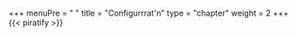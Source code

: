 +++
menuPre = "<i class='fa-fw fas fa-gears'></i> "
title = "Configurrrat'n"
type = "chapter"
weight = 2
+++
{{< piratify >}}